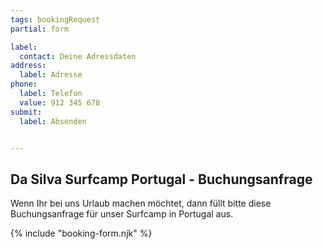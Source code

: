 ```yaml
---
tags: bookingRequest
partial: form

label:
  contact: Deine Adressdaten
address:
  label: Adresse
phone:
  label: Telefon
  value: 912 345 678
submit:
  label: Absenden


---
```


## Da Silva Surfcamp Portugal - Buchungsanfrage

Wenn Ihr bei uns Urlaub machen möchtet, dann füllt bitte diese Buchungsanfrage für unser Surfcamp in Portugal aus.

{% include "booking-form.njk" %}
